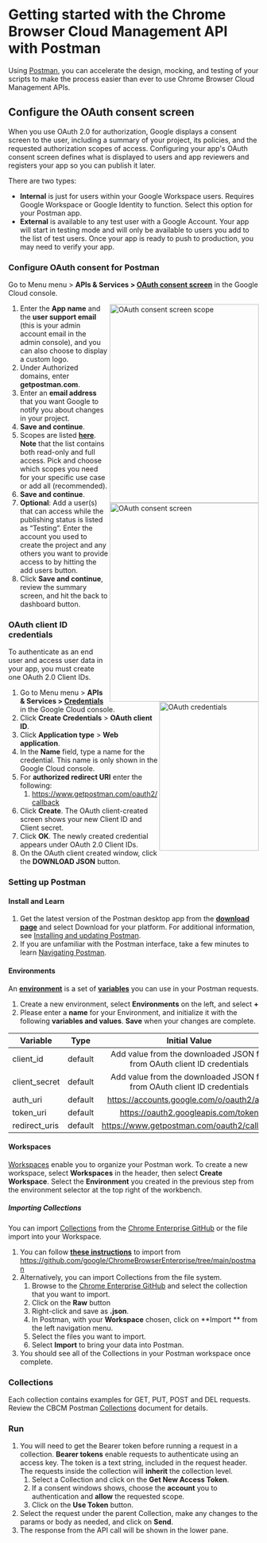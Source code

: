 # Getting started with the Chrome Browser Cloud Management API with Postman
Using [Postman](https://www.postman.com/), you can accelerate the design, mocking, and testing of your scripts to make the process easier than ever to use Chrome Browser Cloud Management APIs.

## Configure the OAuth consent screen
When you use OAuth 2.0 for authorization, Google displays a consent screen to the user, including a summary of your project, its policies, and the requested authorization scopes of access. Configuring your app's OAuth consent screen defines what is displayed to users and app reviewers and registers your app so you can publish it later.

There are two types:
- **Internal** is just for users within your Google Workspace users. Requires Google Workspace or Google Identity to function. Select this option for your Postman app.
- **External** is available to any test user with a Google Account. Your app will start in testing mode and will only be available to users you add to the list of test users. Once your app is ready to push to production, you may need to verify your app.


### Configure OAuth consent for Postman
Go to Menu menu > **APIs & Services > [OAuth consent screen](https://console.cloud.google.com/apis/credentials/consent)** in the Google Cloud console.

<img align="right" width="300" height="400" alt="OAuth consent screen scope" src="../../main/docs/images/consent_screen_scope.png"><img align="right" width="300" height="400" alt="OAuth consent screen" src="../../main/docs/images/consent_screen_1.png">


1. Enter the **App name** and the **user support email** (this is your admin account email in the admin console), and you can also choose to display a custom logo.
2. Under Authorized domains, enter **getpostman.com**.
3. Enter an **email address** that you want Google to notify you about changes in your project.
4. **Save and continue**. 
5. Scopes are listed **[here](../../blob/main/docs/auth.md)**. **Note** that the list contains both read-only and full access. Pick and choose which scopes you need for your specific use case or add all (recommended).
6. **Save and continue**.
7. **Optional**: Add a user(s) that can access while the publishing status is listed as “Testing”. Enter the account you used to create the project and any others you want to provide access to by hitting the add users button. 
8. Click **Save and continue**, review the summary screen, and hit the back to dashboard button. 

### OAuth client ID credentials
To authenticate as an end user and access user data in your app, you must create one OAuth 2.0 Client IDs.
<img align="right" width="200" height="300" alt="OAuth credentials" src="../../main/docs/images/oAuth_Cred_Create.PNG">
1. Go to Menu menu > **APIs & Services > [Credentials](https://console.cloud.google.com/apis/credentials)** in the Google Cloud console.
2. Click **Create Credentials** > **OAuth client ID**.
3. Click **Application type** > **Web application**.
4. In the **Name** field, type a name for the credential. This name is only shown in the Google Cloud console.
5. For **authorized redirect URI** enter the following:
    1. https://www.getpostman.com/oauth2/callback
6. Click **Create**. The OAuth client-created screen shows your new Client ID and Client secret.
7. Click **OK**. The newly created credential appears under OAuth 2.0 Client IDs.
8. On the OAuth client created window, click the **DOWNLOAD JSON** button.

### Setting up Postman
#### Install and Learn
1. Get the latest version of the Postman desktop app from the **[download page](https://www.postman.com/downloads/)** and select Download for your platform. For additional information, see [Installing and updating Postman](https://learning.postman.com/docs/getting-started/installation-and-updates/).
2. If you are unfamiliar with the Postman interface, take a few minutes to learn [Navigating Postman](https://learning.postman.com/docs/getting-started/navigating-postman/).
#### Environments
An **[environment](https://learning.postman.com/docs/sending-requests/managing-environments/#creating-environments)** is a set of **[variables](https://learning.postman.com/docs/sending-requests/variables/)** you can use in your Postman requests.
1. Create a new environment, select **Environments** on the left, and select **+**
2. Please enter a **name** for your Environment, and initialize it with the following **variables and values**. **Save** when your changes are complete.

| Variable     | Type     | Initial Value  | Current Value  |
| ------------- |:-------:|:--------------:|:--------------:|
| client_id     | default | Add value from the downloaded JSON file from OAuth client ID credentials  | Add value from the downloaded JSON file from OAuth client ID credentials  |
| client_secret | default | Add value from the downloaded JSON file from OAuth client ID credentials  | Add value from the downloaded JSON file from OAuth client ID credentials  |
| auth_uri      | default | https://accounts.google.com/o/oauth2/auth  | https://accounts.google.com/o/oauth2/auth  |
| token_uri     | default | https://oauth2.googleapis.com/token        | https://oauth2.googleapis.com/token        |
| redirect_uris | default | https://www.getpostman.com/oauth2/callback | https://www.getpostman.com/oauth2/callback |


#### Workspaces
[Workspaces](https://learning.postman.com/docs/collaborating-in-postman/using-workspaces/creating-workspaces/) enable you to organize your Postman work. To create a new workspace, select **Workspaces** in the header, then select **Create Workspace**. Select the **Environment** you created in the previous step from the environment selector at the top right of the workbench. 

##### Importing Collections
You can import [Collections](https://learning.postman.com/docs/getting-started/creating-the-first-collection/) from the [Chrome Enterprise GitHub](https://github.com/google/ChromeBrowserEnterprise/tree/main/postman) or the file import into your Workspace. 
1. You can follow **[these instructions](https://learning.postman.com/docs/getting-started/importing-and-exporting-data/#importing-from-github-repositories)** to import from https://github.com/google/ChromeBrowserEnterprise/tree/main/postman
2. Alternatively, you can import Collections from the file system.
    1. Browse to the [Chrome Enterprise GitHub](https://github.com/google/ChromeBrowserEnterprise/tree/main/postman) and select the collection that you want to import. 
    2. Click on the **Raw** button
    3. Right-click and save as **.json**.
    4. In Postman, with your **Workspace** chosen, click on **Import ** from the left navigation menu.
    5. Select the files you want to import.
    6. Select **Import** to bring your data into Postman.
3. You should see all of the Collections in your Postman workspace once complete.

### Collections
Each collection contains examples for GET, PUT, POST and DEL requests. Review the CBCM Postman [Collections](postmanColl.md) document for details.

### Run 
1. You will need to get the Bearer token before running a request in a collection. **Bearer tokens** enable requests to authenticate using an access key. The token is a text string, included in the request header. The requests inside the collection will **inherit** the collection level. 
    1. Select a Collection and click on the **Get New Access Token**.
    2. If a consent windows shows, choose the **account** you to authentication and **allow** the requested scope.
    3. Click on the **Use Token** button.
2. Select the request under the parent Collection, make any changes to the params or body as needed, and click on **Send**.
3. The response from the API call will be shown in the lower pane.



